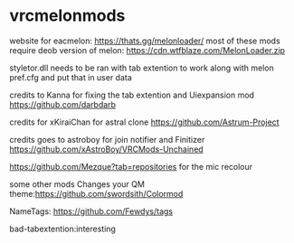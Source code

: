 # vrcmelonmods
website for eacmelon: https://thats.gg/melonloader/
most of these mods require deob version of melon: https://cdn.wtfblaze.com/MelonLoader.zip 

styletor.dll needs to be ran with tab extention to work along with melon pref.cfg and put that in user data

credits to Kanna for fixing the tab extention and Uiexpansion mod
https://github.com/darbdarb

credits for xKiraiChan for astral clone
https://github.com/Astrum-Project

credits goes to astroboy for join notifier and Finitizer
https://github.com/xAstroBoy/VRCMods-Unchained

https://github.com/Mezque?tab=repositories for the mic recolour

some other mods 
Changes your QM theme:https://github.com/swordsith/Colormod 

NameTags: https://github.com/Fewdys/tags

bad-tabextention:interesting
